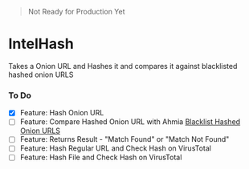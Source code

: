 > Not Ready for Production Yet


# IntelHash
Takes a Onion URL and Hashes it and compares it against blacklisted hashed onion URLS



### To Do

- [X] Feature: Hash Onion URL
- [ ] Feature: Compare Hashed Onion URL with Ahmia [Blacklist Hashed Onion URLS](https://ahmia.fi/blacklist/banned/)
- [ ] Feature: Returns Result - "Match Found" or "Match Not Found"
- [ ] Feature: Hash Regular URL and Check Hash on VirusTotal
- [ ] Feature: Hash File and Check Hash on VirusTotal
